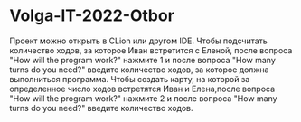 # Volga-IT-2022-Otbor
Проект можно открыть в CLion или другом IDE.
Чтобы подсчитать количество ходов, за которое Иван встретится с Еленой, после вопроса "How will the program work?" нажмите 1 и после вопроса "How many turns do you need?" введите количество ходов, за которое должна выполниться программа.
Чтобы создать карту, на которой за определенное число ходов встретятся Иван и Елена,после вопроса "How will the program work?" нажмите 2 и после вопроса "How many turns do you need?" введите количество ходов.

